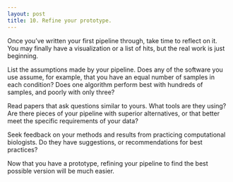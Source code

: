 ```yaml
---
layout: post
title: 10. Refine your prototype.
---
```


Once you’ve written your first pipeline through, take time to reflect on it. You may finally have a visualization or a list of hits, but the real work is just beginning.

List the assumptions made by your pipeline. Does any of the software you use assume, for example, that you have an equal number of samples in each condition? Does one algorithm perform best with hundreds of samples, and poorly with only three?

Read papers that ask questions similar to yours. What tools are they using? Are there pieces of your pipeline with superior alternatives, or that better meet the specific requirements of your data?

Seek feedback on your methods and results from practicing computational biologists. Do they have suggestions, or recommendations for best practices?

Now that you have a prototype, refining your pipeline to find the best possible version will be much easier.
